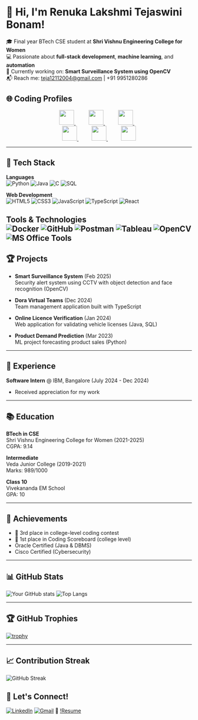 # 👋 Hi, I'm Renuka Lakshmi Tejaswini Bonam!

🎓 Final year BTech CSE student at **Shri Vishnu Engineering College for Women**  
💻 Passionate about **full-stack development**, **machine learning**, and **automation**  
🔭 Currently working on: **Smart Surveillance System using OpenCV**  
📬 Reach me: teja12112004@gmail.com | +91 9951280286  

## 🌐 Coding Profiles

<p align="center">
  <a href="https://leetcode.com/u/21b01a0526/" target="_blank" style="margin-right: 20px;">
    <img src="https://img.shields.io/badge/LeetCode-000000?style=for-the-badge&logo=leetcode&logoColor=yellow" height="40" />
  </a>
  &nbsp;&nbsp;&nbsp;
  <a href="https://www.codechef.com/users/svecw_526" target="_blank" style="margin-right: 20px;">
    <img src="https://img.shields.io/badge/CodeChef-5B4638?style=for-the-badge&logo=codechef&logoColor=white" height="40" />
  </a>
  &nbsp;&nbsp;&nbsp;
  <a href="https://www.hackerrank.com/profile/21b01a0526" target="_blank">
    <img src="https://img.shields.io/badge/HackerRank-2EC866?style=for-the-badge&logo=HackerRank&logoColor=white" height="40" />
  </a>
  &nbsp;&nbsp;&nbsp;
  <br>
  <a href="https://codeforces.com/profile/tejaswini526" target="_blank" style="margin-right: 20px;">
    <img src="https://img.shields.io/badge/Codeforces-1F8ACB?style=for-the-badge&logo=codeforces&logoColor=white" height="40" />
  </a>
  &nbsp;&nbsp;&nbsp;
  <a href="https://www.spoj.com/users/tejaswini_526/" target="_blank" style="margin-right: 20px;">
    <img src="https://img.shields.io/badge/SPOJ-222222?style=for-the-badge&logo=spoj&logoColor=white" height="40" />
  </a>
  &nbsp;&nbsp;&nbsp;
  <a href="https://www.interviewbit.com/profile/21b01a0526cse/" target="_blank">
    <img src="https://img.shields.io/badge/InterviewBit-00C4CC?style=for-the-badge&logo=interviewbit&logoColor=white" height="40" />
  </a>
</p>

---

## 🚀 Tech Stack

**Languages**  
![Python](https://img.shields.io/badge/-Python-black?style=flat-square&logo=python)
![Java](https://img.shields.io/badge/-Java-black?style=flat-square&logo=java)
![C](https://img.shields.io/badge/-C-black?style=flat-square&logo=c)
![SQL](https://img.shields.io/badge/-SQL-black?style=flat-square&logo=mysql)

**Web Development**  
![HTML5](https://img.shields.io/badge/-HTML5-black?style=flat-square&logo=html5)
![CSS3](https://img.shields.io/badge/-CSS3-black?style=flat-square&logo=css3)
![JavaScript](https://img.shields.io/badge/-JavaScript-black?style=flat-square&logo=javascript)
![TypeScript](https://img.shields.io/badge/-TypeScript-black?style=flat-square&logo=typescript)
![React](https://img.shields.io/badge/-React-black?style=flat-square&logo=react)

**Tools & Technologies**  
![Docker](https://img.shields.io/badge/-Docker-black?style=flat-square&logo=docker)
![GitHub](https://img.shields.io/badge/-Git-black?style=flat-square&logo=git)
![Postman](https://img.shields.io/badge/-Postman-black?style=flat-square&logo=postman)
![Tableau](https://img.shields.io/badge/-Tableau-black?style=flat-square&logo=tableau)
![OpenCV](https://img.shields.io/badge/-OpenCV-black?style=flat-square&logo=opencv)
![MS Office Tools](https://img.shields.io/badge/MS_Office-D83B01?style=for-the-badge&logo=microsoft-office&logoColor=white)
---

## 🏆 Projects

- **Smart Surveillance System** (Feb 2025)  
  Security alert system using CCTV with object detection and face recognition (OpenCV)

- **Dora Virtual Teams** (Dec 2024)  
  Team management application built with TypeScript

- **Online Licence Verification** (Jan 2024)  
  Web application for validating vehicle licenses (Java, SQL)

- **Product Demand Prediction** (Mar 2023)  
  ML project forecasting product sales (Python)

---

## 💼 Experience

**Software Intern** @ IBM, Bangalore (July 2024 - Dec 2024)  
- Received appreciation for my work


---

## 📚 Education

**BTech in CSE**  
Shri Vishnu Engineering College for Women (2021-2025)  
CGPA: 9.14

**Intermediate**  
Veda Junior College (2019-2021)  
Marks: 989/1000

**Class 10**  
Vivekananda EM School  
GPA: 10

---

## 🏅 Achievements

- 🥉 3rd place in college-level coding contest
- 🥇 1st place in Coding Scoreboard (college level)
- Oracle Certified (Java & DBMS)
- Cisco Certified (Cybersecurity)

---

## 📊 GitHub Stats

![Your GitHub stats](https://github-readme-stats.vercel.app/api?username=TejaswiniBonam&show_icons=true&theme=radical)
![Top Langs](https://github-readme-stats.vercel.app/api/top-langs/?username=TejaswiniBonam&layout=compact&theme=radical)

---

## 🏆 GitHub Trophies

[![trophy](https://github-profile-trophy.vercel.app/?username=TejaswiniBonam&theme=monokai)](https://github.com/ryo-ma/github-profile-trophy)

---

## 📈 Contribution Streak

<!-- Empty but placeholder for later -->
![GitHub Streak](https://streak-stats.demolab.com/?user=TejaswiniBonam&theme=radical&hide_border=true)




## 🤝 Let's Connect!

[![LinkedIn](https://img.shields.io/badge/LinkedIn-0077B5?style=for-the-badge&logo=linkedin&logoColor=white)](https://www.linkedin.com/in/renuka-lakshmi-tejaswini-bonam-b87443255/)
[![Gmail](https://img.shields.io/badge/Gmail-D14836?style=for-the-badge&logo=gmail&logoColor=white)](mailto:teja12112004@gmail.com) 
💼 [!Resume](https://drive.google.com/file/d/16_Bbp6kUTVFwkslC1BW1YSUAj1Y4MHo3/view?usp=sharing)
